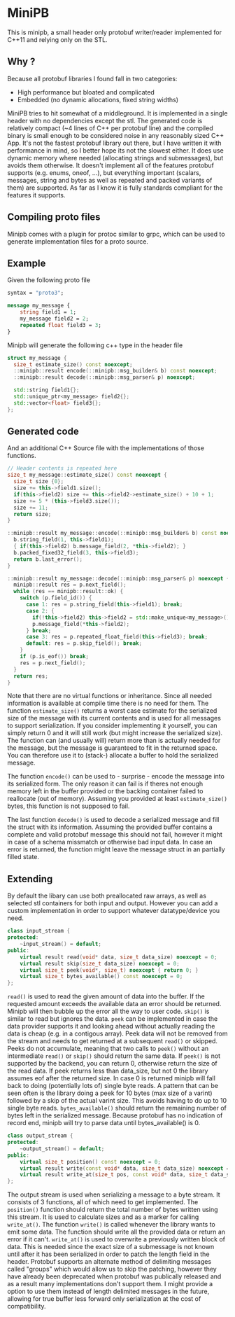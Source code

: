 # MiniPB
This is minipb, a small header only protobuf writer/reader implemented for C++11 and relying only on the STL.

## Why ?
Because all protobuf libraries I found fall in two categories:
* High performance but bloated and complicated
* Embedded (no dynamic allocations, fixed string widths)

MiniPB tries to hit somewhat of a middleground. It is implemented in a single header with no dependencies except the stl.
The generated code is relatively compact (~4 lines of C++ per protobuf line) and the compiled binary is small enough to be
considered noise in any reasonably sized C++ App. It's not the fastest protobuf library out there, but I have written it with
performance in mind, so I better hope its not the slowest either. It does use dynamic memory where needed (allocating strings
and submessages), but avoids them otherwise. It doesn't implement all of the features protobuf supports (e.g. enums, oneof, ...),
but everything important (scalars, messages, string and bytes as well as repeated and packed variants of them) are supported.
As far as I know it is fully standards compliant for the features it supports.

## Compiling proto files
Minipb comes with a plugin for protoc similar to grpc, which can be used to generate implementation files for a proto source.

## Example
Given the following proto file
```proto
syntax = "proto3";

message my_message {
    string field1 = 1;
    my_message field2 = 2;
    repeated float field3 = 3;
}
```
Minipb will generate the following c++ type in the header file
```cpp
struct my_message {
  size_t estimate_size() const noexcept;
  ::minipb::result encode(::minipb::msg_builder& b) const noexcept;
  ::minipb::result decode(::minipb::msg_parser& p) noexcept;

  std::string field1{};
  std::unique_ptr<my_message> field2{};
  std::vector<float> field3{};
};
```

## Generated code
And an additional C++ Source file with the implementations of those functions.
```cpp
// Header contents is repeated here
size_t my_message::estimate_size() const noexcept {
  size_t size {0};
  size += this->field1.size();
  if(this->field2) size += this->field2->estimate_size() + 10 + 1;
  size += 5 * (this->field3.size());
  size += 11;
  return size;
}

::minipb::result my_message::encode(::minipb::msg_builder& b) const noexcept {
  b.string_field(1, this->field1);
  { if(this->field2) b.message_field(2, *this->field2); }
  b.packed_fixed32_field(3, this->field3);
  return b.last_error();
}

::minipb::result my_message::decode(::minipb::msg_parser& p) noexcept {
  minipb::result res = p.next_field();
  while (res == minipb::result::ok) {
    switch (p.field_id()) {
      case 1: res = p.string_field(this->field1); break;
      case 2: {
        if(!this->field2) this->field2 = std::make_unique<my_message>();
        p.message_field(*this->field2);
      } break;
      case 3: res = p.repeated_float_field(this->field3); break;
      default: res = p.skip_field(); break;
    }
    if (p.is_eof()) break;
    res = p.next_field();
  }
  return res;
}
```
Note that there are no virtual functions or inheritance. Since all needed information is available at compile time there is no need for them.
The function `estimate_size()` returns a worst case estimate for the serialized size of the message with its current contents and is used for
all messages to support serialization. If you consider implementing it yourself, you can simply return 0 and it will still work (but might increase
the serialized size). The function can (and usually will) return more than is actually needed for the message, but the message is guaranteed to fit
in the returned space. You can therefore use it to (stack-) allocate a buffer to hold the serialized message.

The function `encode()` can be used to - surprise - encode the message into its serialized form. The only reason it can fail is if theres not enough
memory left in the buffer provided or the backing container failed to reallocate (out of memory). Assuming you provided at least `estimate_size()` bytes,
this function is not supposed to fail.

The last function `decode()` is used to decode a serialized message and fill the struct with its information. Assuming the provided buffer contains a
complete and valid protobuf message this should not fail, however it might in case of a schema missmatch or otherwise bad input data. In case an error
is returned, the function might leave the message struct in an partially filled state.

## Extending
By default the libary can use both preallocated raw arrays, as well as selected stl containers for both input and output.
However you can add a custom implementation in order to support whatever datatype/device you need.
```cpp
class input_stream {
protected:
	~input_stream() = default;
public:
	virtual result read(void* data, size_t data_size) noexcept = 0;
	virtual result skip(size_t data_size) noexcept = 0;
	virtual size_t peek(void*, size_t) noexcept { return 0; }
	virtual size_t bytes_available() const noexcept = 0;
};
```
`read()` is used to read the given amount of data into the buffer. If the requested amount exceeds the available data an error should be returned.
Minipb will then bubble up the error all the way to user code. `skip()` is similar to read but ignores the data. `peek` can be implemented in case
the data provider supports it and looking ahead without actually reading the data is cheap (e.g. in a contigous array). Peek data will not be removed
from the stream and needs to get returned at a subsequent `read()` or skipped. Peeks do not accumulate, meaning that two calls to `peek()` without
an intermediate `read()` or `skip()` should return the same data. If `peek()` is not supported by the backend, you can return 0, otherwise return the
size of the read data. If peek returns less than data_size, but not 0 the library assumes eof after the returned size. In case 0 is returned minipb
will fall back to doing (potentially lots of) single byte reads. A pattern that can be seen often is the library doing a peek for 10 bytes (max size of a varint)
followed by a skip of the actual varint size. This avoids having to do up to 10 single byte reads. `bytes_available()` should return the remaining number
of bytes left in the serialized message. Because protobuf has no indication of record end, minipb will try to parse data until bytes_available() is 0.

```cpp
class output_stream {
protected:
	~output_stream() = default;
public:
	virtual size_t position() const noexcept = 0;
	virtual result write(const void* data, size_t data_size) noexcept = 0;
	virtual result write_at(size_t pos, const void* data, size_t data_size) noexcept = 0;
};
```
The output stream is used when serializing a message to a byte stream. It consists of 3 functions, all of which need to get implemented. The `position()` function
should return the total number of bytes written using this stream. It is used to calculate sizes and as a marker for calling `write_at()`. The function `write()`
is called whenever the library wants to emit some data. The function should write all the provided data or return an error if it can't. `write_at()` is used to
overwrite a previously written block of data. This is needed since the exact size of a submessage is not known until after it has been serialized in order to
patch the length field in the header. Protobuf supports an alternate method of delimiting messages called "groups" which would allow us to skip the patching,
however they have already been deprecated when protobuf was publically released and as a result many implementations don't support them. I might provide a option
to use them instead of length delimited messages in the future, allowing for true buffer less forward only serialization at the cost of compatibility.